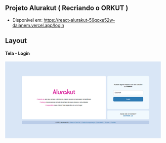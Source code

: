 ## Projeto Alurakut ( Recriando o ORKUT )

- Disponível em: https://react-alurakut-56qoxe52w-daianem.vercel.app/login

## Layout

#### Tela - Login
<img src="https://github.com/DaianeM/assets/blob/main/login-alurakut.png" width="700px"><br>
